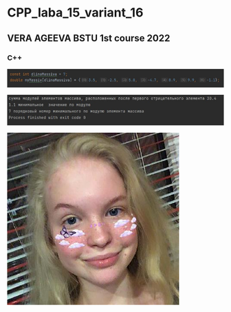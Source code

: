 # CPP_laba_15_variant_16 
## VERA AGEEVA BSTU 1st course 2022
### C++ 

![Initial massiv](https://github.com/VeraAgeevaIT/CPP_laba_15_variant_16/blob/main/inital.jpg)


![Иллюстрация к проекту](https://github.com/VeraAgeevaIT/CPP_laba_15_variant_16/blob/main/Screenshot_2.jpg)

![Я](https://github.com/VeraAgeevaIT/CPP_laba_15_variant_16/blob/main/myPhoto.jpg)



